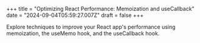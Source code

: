+++
title = "Optimizing React Performance: Memoization and useCallback"
date = "2024-09-04T05:59:27.007Z"
draft = false
+++

  Explore techniques to improve your React app's performance using memoization, the useMemo hook, and the useCallback hook.
        
